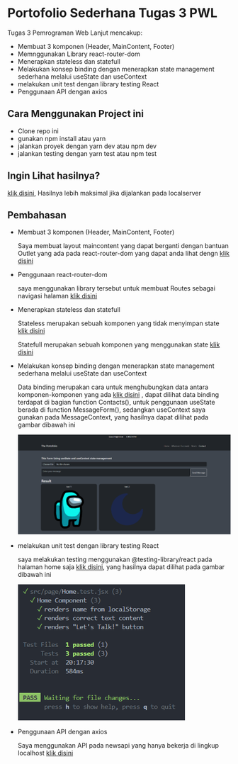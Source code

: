 # Portofolio Sederhana Tugas 3 PWL

Tugas 3 Pemrograman Web Lanjut mencakup:
- Membuat 3 komponen (Header, MainContent, Footer)
- Memnggunakan Library react-router-dom
- Menerapkan stateless dan statefull
- Melakukan konsep binding dengan menerapkan state management sederhana melalui useState dan useContext
- melakukan unit test dengan library testing React
- Penggunaan API dengan axios

## Cara Menggunakan Project ini
- Clone repo ini
- gunakan npm install atau yarn
- jalankan proyek dengan yarn dev atau npm dev
- jalankan testing dengan yarn test atau npm test

## Ingin Lihat hasilnya?
[klik disini](https://ryan-ern.github.io/ryanporto/), Hasilnya lebih maksimal jika dijalankan pada localserver

## Pembahasan
- Membuat 3 komponen (Header, MainContent, Footer)

  Saya membuat layout maincontent yang dapat berganti dengan bantuan Outlet yang ada pada react-router-dom yang dapat anda lihat dengn [klik disini](https://github.com/ryan-ern/ryanporto/blob/master/src/components/layout/Index.jsx)

- Penggunaan react-router-dom

  saya menggunakan library tersebut untuk membuat Routes sebagai navigasi halaman [klik disini](https://github.com/ryan-ern/ryanporto/blob/master/src/Routes.jsx)

- Menerapkan stateless dan statefull
  
  Stateless merupakan sebuah komponen yang tidak menyimpan state [klik disini](https://github.com/ryan-ern/ryanporto/blob/master/src/page/Home.jsx)

  Statefull merupakan sebuah komponen yang menggunakan state [klik disini](https://github.com/ryan-ern/ryanporto/blob/master/src/page/Welcome.jsx)
  
  
- Melakukan konsep binding dengan menerapkan state management sederhana melalui useState dan useContext

  Data binding merupakan cara untuk menghubungkan data antara komponen-komponen yang ada [klik disini](https://github.com/ryan-ern/ryanporto/blob/master/src/page/Contacts.jsx) , dapat dilihat data binding terdapat di bagian function Contacts(), untuk penggunaan useState berada di function MessageForm(), sedangkan useContext saya gunakan pada MessageContext, yang hasilnya dapat dilihat pada gambar dibawah ini

  <img src="https://github.com/ryan-ern/ryanporto/blob/master/public/context.png" width="auto"/>

- melakukan unit test dengan library testing React

  saya melakukan testing menggunakan @testing-library/react pada halaman home saja [klik disini](https://github.com/ryan-ern/ryanporto/blob/master/src/page/Home.test.jsx), yang hasilnya dapat dilihat pada gambar dibawah ini

  <img src="https://github.com/ryan-ern/ryanporto/blob/master/public/test.png" width="auto"/>

 - Penggunaan API dengan axios
   
   Saya menggunakan API pada newsapi yang hanya bekerja di lingkup localhost [klik disini](https://github.com/ryan-ern/ryanporto/blob/master/src/page/News.jsx)
  
